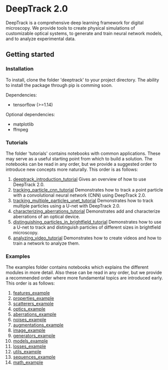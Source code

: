 # DeepTrack 2.0

DeepTrack is a comprehensive deep learning framework for digital microscopy. 
We provide tools to create physical simulations of customizable optical systems, to generate and train neural network models, and to analyze experimental data.

## Getting started

### Installation

To install, clone the folder 'deeptrack' to your project directory. The ability to install the package through pip is comming soon.

Dependencies:
- tensorflow (>=1.14)

Optional dependencies:
- matplotlib
- ffmpeg

### Tutorials

The folder 'tutorials' contains notebooks with common applications. 
These may serve as a useful starting point from which to build a solution. 
The notebooks can be read in any order, but we provide a suggested order to introduce new concepts more naturally. 
This order is as follows:

1. [deeptrack_introduction_tutorial](tutorials/deeptrack_introduction_tutorial.ipynb) Gives an overview of how to use DeepTrack 2.0.
2. [tracking_particle_cnn_tutorial](tutorials/tracking_particle_cnn_tutorial.ipynb) Demonstrates how to track a point particle with a convolutional neural network (CNN) using DeepTrack 2.0. 
3. [tracking_multiple_particles_unet_tutorial](tutorials/tracking_multiple_particles_unet_tutorial.ipynb) Demonstrates how to track multiple particles using a U-net with DeepTrack 2.0.
4. [characterizing_aberrations_tutorial](tutorials/characterizing_aberrations_tutorial.ipynb) Demonstrates add and characterize aberrations of an optical device.
5. [distinguishing_particles_in_brightfield_tutorial](tutorials/distinguishing_particles_in_brightfield_tutorial.ipynb) Demonstrates how to use a U-net to track and distinguish particles of different sizes in brightfield microscopy.
6. [analyzing_video_tutorial](tutorials/tracking_video_tutorial.ipynb) Demonstrates how to create videos and how to train a network to analyze them.

### Examples

The examples folder contains notebooks which explains the different modules in more detail. Also these can be read in any order, but we provide a recommended order where more fundamental topics are introduced early.
This order is as follows:

1. [features_example](examples/features_example.ipynb)
2. [properties_example](examples/properties_example.ipynb)
3. [scatterers_example](examples/scatterers_example.ipynb)
4. [optics_example](examples/optics_example.ipynb)
5. [aberrations_example](examples/aberrations_example.ipynb)
6. [noises_example](examples/noises_example.ipynb)
7. [augmentations_example](examples/augmentations_example.ipynb)
6. [image_example](examples/image_example.ipynb)
7. [generators_example](examples/generators_example.ipynb)
8. [models_example](examples/models_example.ipynb)
10. [losses_example](examples/losses_example.ipynb)
11. [utils_example](examples/utils_example.ipynb)
12. [sequences_example](examples/sequences_example.ipynb)
13. [math_example](examples/math_example.ipynb)
